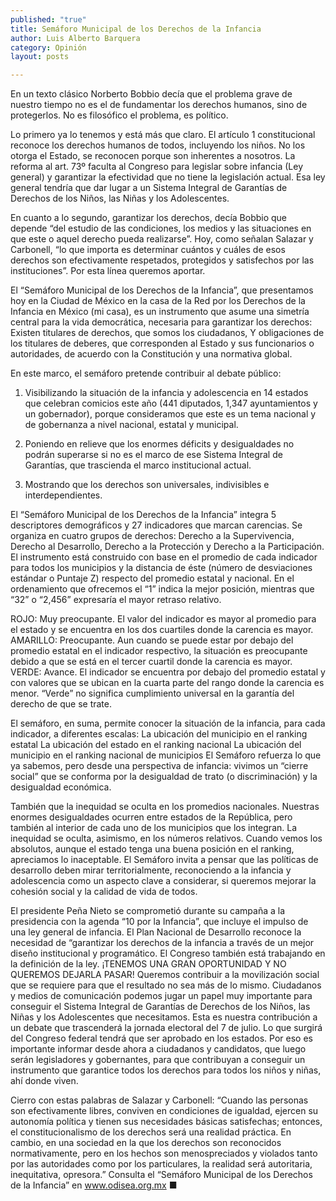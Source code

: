 ```yaml
---
published: "true"
title: Semáforo Municipal de los Derechos de la Infancia
author: Luis Alberto Barquera
category: Opinión
layout: posts

---
```


En un texto clásico Norberto Bobbio decía que el problema grave de nuestro tiempo no es el de fundamentar los derechos humanos, sino de protegerlos. No es filosófico el problema, es político.

Lo primero ya lo tenemos y está más que claro. El artículo 1 constitucional reconoce los derechos humanos de todos, incluyendo los niños. No los otorga el Estado, se reconocen porque son inherentes a nosotros. La reforma al art. 73º faculta al Congreso para legislar sobre infancia (Ley general) y garantizar la efectividad que no tiene la legislación actual. Esa ley general tendría que dar lugar a un Sistema Integral de Garantías de Derechos de los Niños, las Niñas y los Adolescentes.

En cuanto a lo segundo, garantizar los derechos, decía Bobbio que depende “del estudio de las condiciones, los medios y las situaciones en que este o aquel derecho pueda realizarse”. Hoy, como señalan Salazar y Carbonell, “lo que importa es determinar cuántos y cuáles de esos derechos son efectivamente respetados, protegidos y satisfechos por las instituciones”. Por esta línea queremos aportar.

El “Semáforo Municipal de los Derechos de la Infancia”, que presentamos hoy en la Ciudad de México en la casa de la Red por los Derechos de la Infancia en México (mi casa), es un instrumento que asume una simetría central para la vida democrática, necesaria para garantizar los derechos: 
Existen titulares de derechos, que somos los ciudadanos, 
Y obligaciones de los titulares de deberes, que corresponden al Estado y sus funcionarios o autoridades, de acuerdo con la Constitución y una normativa global.

En este marco, el semáforo pretende contribuir al debate público:
1. Visibilizando la situación de la infancia y adolescencia en 14 estados que celebran comicios este año (441 diputados, 1,347 ayuntamientos y un gobernador), porque consideramos que este es un tema nacional y de gobernanza a nivel nacional, estatal y municipal.

2. Poniendo en relieve que los enormes déficits y desigualdades no podrán superarse si no es el marco de ese Sistema Integral de Garantías, que trascienda el marco institucional actual.
3. Mostrando que los derechos son universales, indivisibles e interdependientes.

 El “Semáforo Municipal de los Derechos de la Infancia” integra 5 descriptores demográficos y 27 indicadores que marcan carencias. Se organiza en cuatro grupos de derechos: Derecho a la Supervivencia, Derecho al Desarrollo, Derecho a la Protección y Derecho a la Participación. El instrumento está construido con base en el promedio de cada indicador para todos los municipios y la distancia de éste (número de desviaciones estándar o Puntaje Z) respecto del promedio estatal y nacional. En el ordenamiento que ofrecemos el “1” indica la mejor posición, mientras que “32” o “2,456” expresaría el mayor retraso relativo. 
 
ROJO: Muy preocupante. El valor del indicador es mayor al promedio para el estado y se encuentra en los dos cuartiles donde la carencia es mayor. 
AMARILLO: Preocupante. Aun cuando se puede estar por debajo del promedio estatal en el indicador respectivo, la situación es preocupante debido a que se está en el tercer cuartil donde la carencia es mayor.
VERDE: Avance. El indicador se encuentra por debajo del promedio estatal y con valores que se ubican en la cuarta parte del rango donde la carencia es menor. “Verde” no significa cumplimiento universal en la garantía del derecho de que se trate.

El semáforo, en suma, permite conocer la situación de la infancia, para cada indicador, a diferentes escalas: 
La ubicación del municipio en el ranking estatal
La ubicación del estado en el ranking nacional 
La ubicación del municipio en el ranking nacional de municipios
El Semáforo refuerza lo que ya sabemos, pero desde una perspectiva de infancia: vivimos un “cierre social” que se conforma por la desigualdad de trato (o discriminación) y la desigualdad económica. 

También que la inequidad se oculta en los promedios nacionales. Nuestras enormes desigualdades ocurren entre estados de la República, pero también al interior de cada uno de los municipios que los integran. La inequidad se oculta, asimismo, en los números relativos. Cuando vemos los absolutos, aunque el estado tenga una buena posición en el ranking, apreciamos lo inaceptable. El Semáforo invita a pensar que las políticas de desarrollo deben mirar territorialmente, reconociendo a la infancia y adolescencia como un aspecto clave a considerar, si queremos mejorar la cohesión social y la calidad de vida de todos.

El presidente Peña Nieto se comprometió durante su campaña a la presidencia con la agenda “10 por la Infancia”, que incluye el impulso de una ley general de infancia. El Plan Nacional de Desarrollo reconoce la necesidad de “garantizar los derechos de la infancia a través de un mejor diseño institucional y programático. El Congreso también está trabajando en la definición de la ley. ¡TENEMOS UNA GRAN OPORTUNIDAD Y NO QUEREMOS DEJARLA PASAR!
Queremos contribuir a la movilización social que se requiere para que el resultado no sea más de lo mismo. Ciudadanos y medios de comunicación podemos jugar un papel muy importante para conseguir el Sistema Integral de Garantías de Derechos de los Niños, las Niñas y los Adolescentes que necesitamos. 
Esta es nuestra contribución a un debate que trascenderá la jornada electoral del 7 de julio. Lo que surgirá del Congreso federal tendrá que ser aprobado en los estados. Por eso es importante informar desde ahora a ciudadanos y candidatos, que luego serán legisladores y gobernantes, para que contribuyan a conseguir un instrumento que garantice todos los derechos para todos los niños y niñas, ahí donde viven.

Cierro con estas palabras de Salazar y Carbonell: “Cuando las personas son efectivamente libres, conviven en condiciones de igualdad, ejercen su autonomía política y tienen sus necesidades básicas satisfechas; entonces, el constitucionalismo de los derechos será una realidad práctica. En cambio, en una sociedad en la que los derechos son reconocidos normativamente, pero en los hechos son menospreciados y violados tanto por las autoridades como por los particulares, la realidad será autoritaria, inequitativa, opresora.” 
Consulta el “Semáforo Municipal de los Derechos de la Infancia” en www.odisea.org.mx ■
